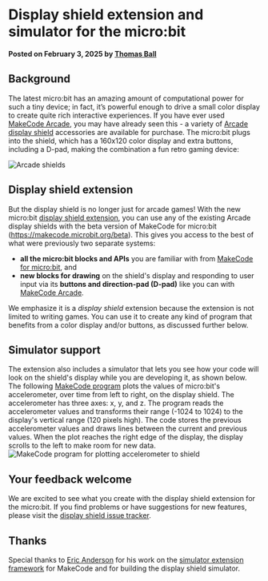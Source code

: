# Display shield extension and simulator for the micro:bit

**Posted on February 3, 2025 by [Thomas Ball](https://github.com/thomasjball)**


## Background

The latest micro:bit has an amazing amount of computational power for such a tiny device; in fact, it’s powerful enough to drive a small color display to create quite rich interactive experiences. If you have ever used [MakeCode Arcade](https://arcade.makecode.com/), you may have already seen this - a variety of [Arcade display shield](/blog/arcade/arcade-on-microbit-xbox) accessories are available for purchase. The micro:bit plugs into the shield, which has a 160x120 color display and extra buttons, including a D-pad, making the combination a fun retro gaming device:

![Arcade shields](/static/blog/microbit/display-shield/display-shields.png)

## Display shield extension

But the display shield is no longer just for arcade games! With the new micro:bit [display shield extension](https://makecode.microbit.org/pkg/microbit-apps/display-shield),
you can use any of the existing Arcade display shields with the beta version of MakeCode for micro:bit (https://makecode.microbit.org/beta).
This gives you access to the best of what were previously two separate systems:
- **all the micro:bit blocks and APIs** you are familiar with from [MakeCode for micro:bit](https://makecode.microbit.org/), and
- **new blocks for drawing** on the shield's display and responding to user input via its **buttons and direction-pad (D-pad)** like you can with [MakeCode Arcade](https://arcade.makecode.com/).
 
We emphasize it is a *display shield* extension because the extension is not limited to writing
games. You can use it to create any kind of program that benefits from a color display and/or buttons,
as discussed further below.

## Simulator support 

The extension also includes a simulator that lets you see how your code will look on the shield's display while you are developing it, as shown below. The following [MakeCode program](https://makecode.microbit.org/beta/#pub:S82867-73191-89330-76938) plots the values of micro:bit's accelerometer, over time from left to right, on the display shield. The accelerometer has three axes: x, y, and z. The program reads the accelerometer values and transforms their range (-1024 to 1024) to the display's vertical range (120 pixels high).  The code stores the previous accelerometer values and draws lines between the current and previous values. When the plot reaches the right edge of the display, the display scrolls to the left to make room for new data. 
![MakeCode program for plotting accelerometer to shield](/static/blog/microbit/display-shield/plot-accelerometer.png)

## Your feedback welcome

We are excited to see what you create with the display shield extension for the micro:bit. If you find problems or have suggestions for new features, please visit the [display shield issue tracker](https://github.com/microbit-apps/display-shield/issues).

## Thanks

Special thanks to [Eric Anderson](https://github.com/eanders-ms) for his work on the [simulator extension framework](https://github.com/microsoft/pxt-simx-sample) for MakeCode and for building the display shield simulator.